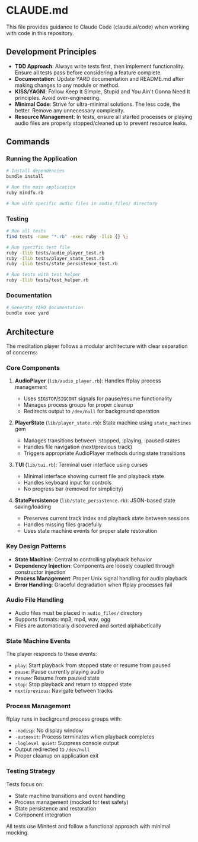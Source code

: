 # CLAUDE.md

This file provides guidance to Claude Code (claude.ai/code) when working with code in this repository.

## Development Principles

- **TDD Approach**: Always write tests first, then implement functionality. Ensure all tests pass before considering a feature complete.
- **Documentation**: Update YARD documentation and README.md after making changes to any module or method.
- **KISS/YAGNI**: Follow Keep It Simple, Stupid and You Ain't Gonna Need It principles. Avoid over-engineering.
- **Minimal Code**: Strive for ultra-minimal solutions. The less code, the better. Remove any unnecessary complexity.
- **Resource Management**: In tests, ensure all started processes or playing audio files are properly stopped/cleaned up to prevent resource leaks.

## Commands

### Running the Application
```bash
# Install dependencies
bundle install

# Run the main application
ruby mindfu.rb

# Run with specific audio files in audio_files/ directory
```

### Testing
```bash
# Run all tests
find tests -name "*.rb" -exec ruby -Ilib {} \;

# Run specific test file
ruby -Ilib tests/audio_player_test.rb
ruby -Ilib tests/player_state_test.rb
ruby -Ilib tests/state_persistence_test.rb

# Run tests with test helper
ruby -Ilib tests/test_helper.rb
```

### Documentation
```bash
# Generate YARD documentation
bundle exec yard
```

## Architecture

The meditation player follows a modular architecture with clear separation of concerns:

### Core Components

1. **AudioPlayer** (`lib/audio_player.rb`): Handles ffplay process management
   - Uses `SIGSTOP`/`SIGCONT` signals for pause/resume functionality
   - Manages process groups for proper cleanup
   - Redirects output to `/dev/null` for background operation

2. **PlayerState** (`lib/player_state.rb`): State machine using `state_machines` gem
   - Manages transitions between :stopped, :playing, :paused states
   - Handles file navigation (next/previous track)
   - Triggers appropriate AudioPlayer methods during state transitions

3. **TUI** (`lib/tui.rb`): Terminal user interface using curses
   - Minimal interface showing current file and playback state
   - Handles keyboard input for controls
   - No progress bar (removed for simplicity)

4. **StatePersistence** (`lib/state_persistence.rb`): JSON-based state saving/loading
   - Preserves current track index and playback state between sessions
   - Handles missing files gracefully
   - Uses state machine events for proper state restoration

### Key Design Patterns

- **State Machine**: Central to controlling playback behavior
- **Dependency Injection**: Components are loosely coupled through constructor injection
- **Process Management**: Proper Unix signal handling for audio playback
- **Error Handling**: Graceful degradation when ffplay processes fail

### Audio File Handling

- Audio files must be placed in `audio_files/` directory
- Supports formats: mp3, mp4, wav, ogg
- Files are automatically discovered and sorted alphabetically

### State Machine Events

The player responds to these events:
- `play`: Start playback from stopped state or resume from paused
- `pause`: Pause currently playing audio
- `resume`: Resume from paused state
- `stop`: Stop playback and return to stopped state
- `next`/`previous`: Navigate between tracks

### Process Management

ffplay runs in background process groups with:
- `-nodisp`: No display window
- `-autoexit`: Process terminates when playback completes
- `-loglevel quiet`: Suppress console output
- Output redirected to `/dev/null`
- Proper cleanup on application exit

### Testing Strategy

Tests focus on:
- State machine transitions and event handling
- Process management (mocked for test safety)
- State persistence and restoration
- Component integration

All tests use Minitest and follow a functional approach with minimal mocking.